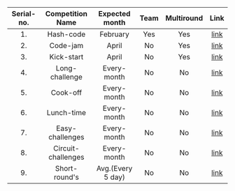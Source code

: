 |Serial-no.| Competition Name | Expected month |Team|Multiround|Link|
|:----:|:----:| :----: | :----:|:----:|:----:|
|1. |Hash-code|February |Yes|Yes|[link](https://codingcompetitions.withgoogle.com/hashcode)|
|2.|Code-jam|April|No|Yes|[link](https://codingcompetitions.withgoogle.com/codejam)|
|3.|Kick-start|April|No|Yes|[link](https://codingcompetitions.withgoogle.com/kickstart)|
|4.|Long-challenge|Every-month|No|No|[link](https://www.codechef.com/)|
|5.|Cook-off|Every-month|No|No|[link](https://www.codechef.com/)|
|6.|Lunch-time|Every-month|No|No|[link](https://www.codechef.com/)|
|7.|Easy-challenges|Every-month|No|No|[link](https://www.hackerearth.com/challenges/)|
|8.|Circuit-challenges|Every-month|No|No|[link](https://www.hackerearth.com/challenges/)|
|9.|Short-round's|Avg.(Every 5 day)|No|No|[link](https://codeforces.com/)|
